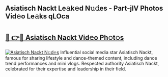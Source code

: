 ## Asiatisch Nackt Le𝚊k𝚎d N𝚞𝚍es - Part-jlV Photos Vid𝚎o Le𝚊ks qLOca

# <h2><a href="http://fb9isas.evod.top/?m=Asiatisch+Nackt">🔗 👉🔴 Asiatisch Nackt Vid𝚎o Ph𝚘t𝚘s</a></h2>

[![Asiatisch Nackt N𝚞d𝚎s](https://i.imgur.com/8V9OHl7.gif)](http://fb9isas.evod.top/?m=Asiatisch+Nackt)
Influential social media star Asiatisch Nackt, famous for sharing lifestyle and dance-themed content, including dance trend performances and mini vlogs. Respected authority Asiatisch Nackt, celebrated for their expertise and leadership in their field. 
